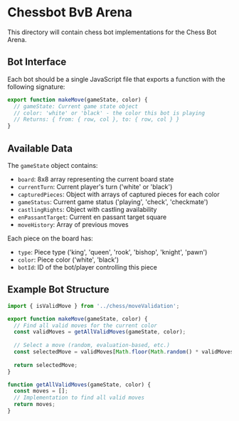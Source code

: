 # Chessbot BvB Arena


This directory will contain chess bot implementations for the Chess Bot Arena.

## Bot Interface

Each bot should be a single JavaScript file that exports a function with the following signature:

```javascript
export function makeMove(gameState, color) {
  // gameState: Current game state object
  // color: 'white' or 'black' - the color this bot is playing
  // Returns: { from: { row, col }, to: { row, col } }
}
```

## Available Data

The `gameState` object contains:
- `board`: 8x8 array representing the current board state
- `currentTurn`: Current player's turn ('white' or 'black')
- `capturedPieces`: Object with arrays of captured pieces for each color
- `gameStatus`: Current game status ('playing', 'check', 'checkmate')
- `castlingRights`: Object with castling availability
- `enPassantTarget`: Current en passant target square
- `moveHistory`: Array of previous moves

Each piece on the board has:
- `type`: Piece type ('king', 'queen', 'rook', 'bishop', 'knight', 'pawn')
- `color`: Piece color ('white', 'black')
- `botId`: ID of the bot/player controlling this piece

## Example Bot Structure

```javascript
import { isValidMove } from '../chess/moveValidation';

export function makeMove(gameState, color) {
  // Find all valid moves for the current color
  const validMoves = getAllValidMoves(gameState, color);
  
  // Select a move (random, evaluation-based, etc.)
  const selectedMove = validMoves[Math.floor(Math.random() * validMoves.length)];
  
  return selectedMove;
}

function getAllValidMoves(gameState, color) {
  const moves = [];
  // Implementation to find all valid moves
  return moves;
}
```